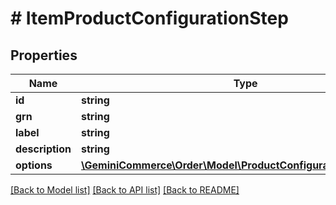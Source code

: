 # # ItemProductConfigurationStep


## Properties


Name | Type | Description | Notes
------------ | ------------- | ------------- | -------------
**id**| **string** |   | [optional]
**grn**| **string** |   | [optional]
**label**| **string** |   | [optional]
**description**| **string** |   | [optional]
**options**| [**\GeminiCommerce\Order\Model\ProductConfigurationStepOption[]**](ProductConfigurationStepOption.md) |   | [optional]


[[Back to Model list]](../../README.md#models) [[Back to API list]](../../README.md#endpoints) [[Back to README]](../../README.md)